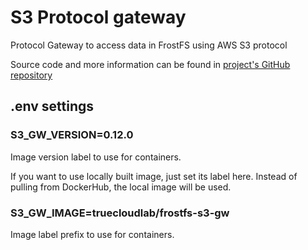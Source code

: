 # S3 Protocol gateway

Protocol Gateway to access data in FrostFS using AWS S3 protocol

Source code and more information can be found in [project's GitHub repository](https://github.com/TrueCloudLab/frostfs-s3-gw)

## .env settings

### S3_GW_VERSION=0.12.0

Image version label to use for containers.

If you want to use locally built image, just set its label here. Instead of
pulling from DockerHub, the local image will be used.

### S3_GW_IMAGE=truecloudlab/frostfs-s3-gw

Image label prefix to use for containers.
